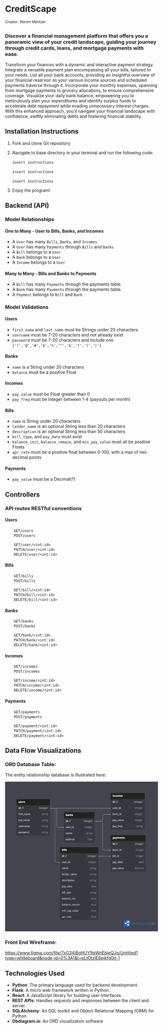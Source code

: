 # CreditScape
<sup> Creator: Steven Mentzer </sup>

### Discover a financial management platform that offers you a panoramic view of your credit landscape, guiding your journey through credit cards, loans, and mortgage payments with ease.

Transform your finances with a dynamic and interactive payment strategy. Integrate a versatile payment plan encompassing all your bills, tailored to your needs. List all your bank accounts, providing an insightful overview of your financial reservoir as your various income sources and scheduled payments traverse through it. Incorporate your monthly expenses, spanning from mortgage payments to grocery allocations, to ensure comprehensive coverage. Visualize your daily bank balance, empowering you to meticulously plan your expenditures and identify surplus funds to accelerate debt repayment while evading unnecessary interest charges. With this enhanced approach, you'll navigate your financial landscape with confidence, swiftly eliminating debts and fostering financial stability.


## Installation Instructions

1. Fork and clone Git repository
2. Navigate to base directory in your terminal and run the following code: 

    ```insert instructions```
   
    ```insert instructions```

    ```insert instructions```

4. Enjoy the program!

## Backend (API)
### Model Relationships
#### One to Many - User to Bills, Banks, and Incomes
* A `User` has many `Bills`, `Banks`, and `Incomes`
* A `User` has many `Payments` through `Bills` and `Banks`
* A `Bill` belongs to a `User`
* A `Bank` belongs to a `User`
* A `Income` belongs to a `User`

#### Many to Many - Bills and Banks to Payments
* A `Bill` has many `Payments` through the payments table.
* A `Bank` has many `Payments` through the payments table.
* A `Payment` belongs to `Bill` and `Bank`

### Model Validations

#### Users
* `first_name` and `last_name` must be Strings under 20 characters
* `username` must be 7-20 characters and not already exist
* `password` must be 7-20 characters and include one `['!','@','#','$','%','^','&','*','(',')']`

#### Banks
* `name` is a String under 20 characters
* `balance` must be a positive Float

#### Incomes
* `pay_value` must be Float greater than 0
* `pay_freq` must be Integer between 1-4 (payouts per month)

#### Bills
* `name` is String under 20 characters
* `lender_name` is an optional String less than 20 characters
* `description` is an optional String less than 50 characters
* `bill_type`, and `pay_date` must exist
* `balance_init`, `balance_remain`, and `min_pay_value` must all be positive Floats
* `apr_rate` must be a positive float between 0-100, with a max of two decimal points

#### Payments
* `pay_value` must be a Decimal(?)

## Controllers
### API routes RESTful conventions
#### Users
```
    GET/users
    POST/users
```
```
    GET/user/<int:id>
    PATCH/user/<int:id>
    DELETE/user/<int:id>
```
#### Bills
```
    GET/bills
    POST/bills
```
```
    GET/bill/<int:id>
    PATCH/bill/<int:id>
    DELETE/bill/<int:id>
```
#### Banks
```
    GET/banks
    POST/banks
```
```
    GET/bank/<int:id>
    PATCH/bank/<int:id>
    DELETE/bank/<int:id>
```
#### Incomes
```
    GET/incomes
    POST/incomes
```
```
    GET/income/<int:id>
    PATCH/income/<int:id>
    DELETE/income/<int:id>
```
#### Payments
```
    GET/payments
    POST/payments
```
```
    GET/payment/<int:id>
    PATCH/payment/<int:id>
    DELETE/payment/<int:id>
```
## Data Flow Visualizations

 ### ORD Database Table: 
 The entity relationship database is illustrated here: 

![cli](./CreditScape_ORD.png)


 ### Front End Wireframe:  

https://www.figma.com/file/7xG34iBgHUY9qWnEbleQJg/Untitled?type=whiteboard&node-id=0%3A1&t=eLtOtzlE8pjkfg0n-1

## Technologies Used

- **Python**: The primary language used for backend development.
- **Flask**: A micro web framework written in Python.
- **React**: A JavaScript library for building user interfaces.
- **REST APIs**: Handles requests and responses between the client and server.
- **SQLAlchemy**: An SQL toolkit and Object-Relational Mapping (ORM) for Python.
- **Dbdiagram.io**: An ORD visualization software
